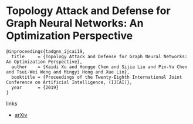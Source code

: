 # Topology Attack and Defense for Graph Neural Networks: An Optimization Perspective

```
@inproceedings{tadgnn_ijcai19,
  title     = {Topology Attack and Defense for Graph Neural Networks: An Optimization Perspective},
  author    = {Kaidi Xu and Hongge Chen and Sijia Liu and Pin-Yu Chen and Tsui-Wei Weng and Mingyi Hong and Xue Lin},
  booktitle = {Proceedings of the Twenty-Eighth International Joint Conference on Artificial Intelligence, (IJCAI)},            
  year      = {2019}
}
```

links
- [arXiv](https://arxiv.org/abs/1906.04214)
